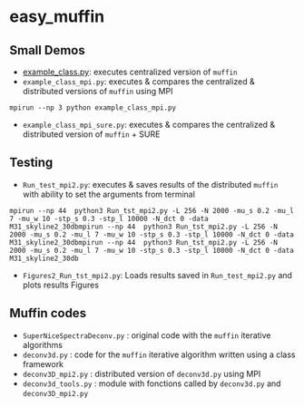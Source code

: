 # easy_muffin

## Small Demos
- [example_class.py](example_class.py): executes centralized version of  `muffin`
- `example_class_mpi.py`: executes & compares the centralized & distributed versions of `muffin` using MPI
```
mpirun --np 3 python example_class_mpi.py
```
- `example_class_mpi_sure.py`: executes & compares the centralized & distributed version of `muffin` + SURE 

## Testing
- `Run_test_mpi2.py`: executes & saves results of the distributed `muffin` with ability to set the arguments from terminal
``` 
mpirun --np 44  python3 Run_tst_mpi2.py -L 256 -N 2000 -mu_s 0.2 -mu_l 7 -mu_w 10 -stp_s 0.3 -stp_l 10000 -N_dct 0 -data M31_skyline2_30dbmpirun --np 44  python3 Run_tst_mpi2.py -L 256 -N 2000 -mu_s 0.2 -mu_l 7 -mu_w 10 -stp_s 0.3 -stp_l 10000 -N_dct 0 -data M31_skyline2_30dbmpirun --np 44  python3 Run_tst_mpi2.py -L 256 -N 2000 -mu_s 0.2 -mu_l 7 -mu_w 10 -stp_s 0.3 -stp_l 10000 -N_dct 0 -data M31_skyline2_30db
```
- `Figures2_Run_tst_mpi2.py`: Loads results saved in `Run_test_mpi2.py` and plots results Figures

## Muffin codes
- `SuperNiceSpectraDeconv.py` : original code with the `muffin` iterative algorithms
- `deconv3d.py` : code for the `muffin` iterative algorithm written using a class framework
- `deconv3D_mpi2.py` : distributed version of `deconv3d.py` using MPI
- `deconv3d_tools.py` : module with fonctions called by `deconv3d.py` and `deconv3D_mpi2.py`
